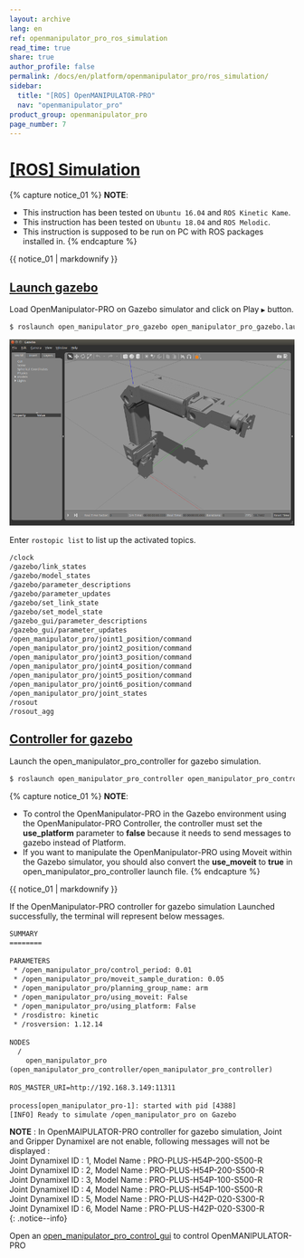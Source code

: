 ```yaml
---
layout: archive
lang: en
ref: openmanipulator_pro_ros_simulation
read_time: true
share: true
author_profile: false
permalink: /docs/en/platform/openmanipulator_pro/ros_simulation/
sidebar:
  title: "[ROS] OpenMANIPULATOR-PRO"
  nav: "openmanipulator_pro"
product_group: openmanipulator_pro
page_number: 7
---
```


<div style="counter-reset: h1 6"></div>

# [[ROS] Simulation](#ros-simulation)

{% capture notice_01 %}
**NOTE**:
- This instruction has been tested on `Ubuntu 16.04` and `ROS Kinetic Kame`.
- This instruction has been tested on `Ubuntu 18.04` and `ROS Melodic`.
- This instruction is supposed to be run on PC with ROS packages installed in.
{% endcapture %}
<div class="notice--info">{{ notice_01 | markdownify }}</div>

## [Launch gazebo](#launch-gazebo)

Load OpenManipulator-PRO on Gazebo simulator and click on Play `▶` button.

  ``` bash
  $ roslaunch open_manipulator_pro_gazebo open_manipulator_pro_gazebo.launch
  ```

  ![](/assets/images/platform/openmanipulator_pro/launch_gazebo.png)

Enter `rostopic list` to list up the activated topics.

  ```
  /clock
  /gazebo/link_states
  /gazebo/model_states
  /gazebo/parameter_descriptions
  /gazebo/parameter_updates
  /gazebo/set_link_state
  /gazebo/set_model_state
  /gazebo_gui/parameter_descriptions
  /gazebo_gui/parameter_updates
  /open_manipulator_pro/joint1_position/command
  /open_manipulator_pro/joint2_position/command
  /open_manipulator_pro/joint3_position/command
  /open_manipulator_pro/joint4_position/command
  /open_manipulator_pro/joint5_position/command
  /open_manipulator_pro/joint6_position/command
  /open_manipulator_pro/joint_states
  /rosout
  /rosout_agg
  ```

## [Controller for gazebo](#controller-for-gazebo)

Launch the open_manipulator_pro_controller for gazebo simulation.

  ``` bash
  $ roslaunch open_manipulator_pro_controller open_manipulator_pro_controller.launch use_platform:=false
  ```
{% capture notice_01 %}
**NOTE**:
- To control the OpenManipulator-PRO in the Gazebo environment using the OpenManipulator-PRO Controller, the controller must set the **use_platform** parameter to **false** because it needs to send messages to gazebo instead of Platform.
- If you want to manipulate the OpenManipulator-PRO using Moveit within the Gazebo simulator, you should also convert the **use_moveit** to **true** in open_manipulator_pro_controller launch file.
{% endcapture %}
<div class="notice--info">{{ notice_01 | markdownify }}</div>

If the OpenManipulator-PRO controller for gazebo simulation Launched successfully, the terminal will represent below messages.

```
SUMMARY
========

PARAMETERS
 * /open_manipulator_pro/control_period: 0.01
 * /open_manipulator_pro/moveit_sample_duration: 0.05
 * /open_manipulator_pro/planning_group_name: arm
 * /open_manipulator_pro/using_moveit: False
 * /open_manipulator_pro/using_platform: False
 * /rosdistro: kinetic
 * /rosversion: 1.12.14

NODES
  /
    open_manipulator_pro (open_manipulator_pro_controller/open_manipulator_pro_controller)

ROS_MASTER_URI=http://192.168.3.149:11311

process[open_manipulator_pro-1]: started with pid [4388]
[INFO] Ready to simulate /open_manipulator_pro on Gazebo
```
**NOTE** : In OpenMAIPULATOR-PRO controller for gazebo simulation, Joint and Gripper Dynamixel are not enable, following messages will not be displayed :  
Joint Dynamixel ID : 1, Model Name : PRO-PLUS-H54P-200-S500-R  
Joint Dynamixel ID : 2, Model Name : PRO-PLUS-H54P-200-S500-R  
Joint Dynamixel ID : 3, Model Name : PRO-PLUS-H54P-100-S500-R  
Joint Dynamixel ID : 4, Model Name : PRO-PLUS-H54P-100-S500-R  
Joint Dynamixel ID : 5, Model Name : PRO-PLUS-H42P-020-S300-R  
Joint Dynamixel ID : 6, Model Name : PRO-PLUS-H42P-020-S300-R  
{: .notice--info}

Open an [open_manipulator_pro_control_gui](/docs/en/platform/openmanipulator_pro/ros_operation/#gui-program) to control OpenMANIPULATOR-PRO

[OpenCR]: /docs/en/parts/controller/opencr10/
[OpenCR Manual]: /docs/en/parts/controller/opencr10/
[rc100]: /docs/en/parts/communication/rc-100/
[bt410]: /docs/en/parts/communication/bt-410/

[open_manipulator_pro_msgs/GetJointPosition]: /docs/en/popup/open_manipulator_pro_msgs_GetJointPosition/
[open_manipulator_pro_msgs/GetKinematicsPose]: /docs/en/popup/open_manipulator_pro_msgs_GetKinematicsPose/
[open_manipulator_pro_msgs/SetJointPosition]: /docs/en/popup/open_manipulator_pro_msgs_SetJointPosition/
[open_manipulator_pro_msgs/SetKinematicsPose]: /docs/en/popup/open_manipulator_pro_msgs_SetKinematicsPose/
[open_manipulator_pro_msgs/SetActuatorState]: /docs/en/popup/open_manipulator_pro_msgs_SetActuatorState/
[open_manipulator_pro_msgs/SetDrawingTrajectory]: /docs/en/popup/open_manipulator_pro_msgs_SetDrawingTrajectory/

[sensor_msgs/JointState]: /docs/en/popup/sensor_msgs_JointState_msg/
[open_manipulator_pro_msgs/KinematicsPose]: /docs/en/popup/open_manipulator_pro_msgs_KinematicsPose/
[open_manipulator_pro_msgs/OpenManipulatorState]: /docs/en/popup/open_manipulator_pro_msgs_OpenManipulatorState/
[std_msgs::String]: /docs/en/popup/std_msgs_string/

[task space]: /docs/en/popup/open_manipulator_pro_coordinates/
[joint space]: /docs/en/popup/open_manipulator_pro_coordinates/
